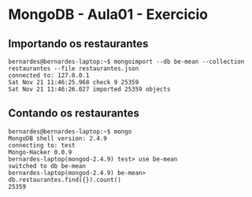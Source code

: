 # MongoDB - Aula01 - Exercicio

## Importando os restaurantes

```
bernardes@bernardes-laptop:~$ mongoimport --db be-mean --collection restaurantes --file restaurantes.json
connected to: 127.0.0.1
Sat Nov 21 11:46:25.968 check 9 25359
Sat Nov 21 11:46:26.027 imported 25359 objects
```

## Contando os restaurantes

```
bernardes@bernardes-laptop:~$ mongo
MongoDB shell version: 2.4.9
connecting to: test
Mongo-Hacker 0.0.9
bernardes-laptop(mongod-2.4.9) test> use be-mean
switched to db be-mean
bernardes-laptop(mongod-2.4.9) be-mean> db.restaurantes.find({}).count()
25359
```
